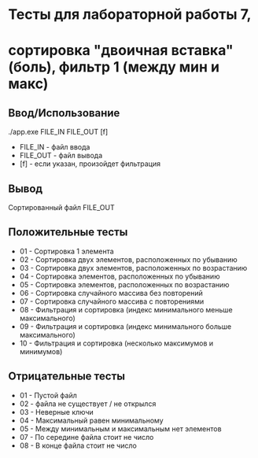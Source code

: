 # Тесты для лабораторной работы 7,
# сортировка "двоичная вставка" (боль), фильтр 1 (между мин и макс)

## Ввод/Использование
./app.exe FILE_IN FILE_OUT [f]
- FILE_IN - файл ввода
- FILE_OUT - файл вывода
- [f] - если указан, произойдет фильтрация

## Вывод
Сортированный файл FILE_OUT

## Положительные тесты
- 01 - Сортировка 1 элемента
- 02 - Сортировка двух элементов, расположенных по убыванию
- 03 - Сортировка двух элементов, расположенных по возрастанию
- 04 - Сортировка элементов, расположенных по убыванию
- 05 - Сортировка элементов, расположенных по возрастанию
- 06 - Сортировка случайного массива без повторений
- 07 - Сортировка случайного массива с повторениями
- 08 - Фильтрация и сортировка (индекс минимального меньше максимального)
- 09 - Фильтрация и сортировка (индекс минимального больше максимального)
- 10 - Фильтрация и сортировка (несколько максимумов и минимумов)

## Отрицательные тесты
- 01 - Пустой файл
- 02 - файла не существует / не открылся
- 03 - Неверные ключи
- 04 - Максимальный равен минимальному
- 05 - Между минимальным и максимальным нет элементов
- 07 - По середине файла стоит не число
- 08 - В конце файла стоит не число
